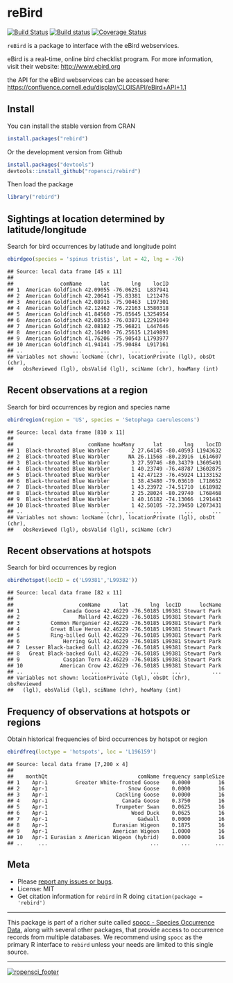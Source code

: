 reBird
======

[![Build Status](https://api.travis-ci.org/ropensci/rebird.png)](https://travis-ci.org/ropensci/rebird)
[![Build status](https://ci.appveyor.com/api/projects/status/s3dobn991c20t2kg?svg=true)](https://ci.appveyor.com/project/sckott/rebird)
[![Coverage Status](https://coveralls.io/repos/ropensci/rebird/badge.svg)](https://coveralls.io/r/ropensci/rebird)

`reBird` is a package to interface with the eBird webservices.

eBird is a real-time, online bird checklist program. For more information, visit their website: http://www.ebird.org

the API for the eBird webservices can be accessed here: https://confluence.cornell.edu/display/CLOISAPI/eBird+API+1.1

## Install

You can install the stable version from CRAN


```r
install.packages("rebird")
```

Or the development version from Github


```r
install.packages("devtools")
devtools::install_github("ropensci/rebird")
```

Then load the package


```r
library("rebird")
```

## Sightings at location determined by latitude/longitude

Search for bird occurrences by latitude and longitude point


```r
ebirdgeo(species = 'spinus tristis', lat = 42, lng = -76)
```

```
## Source: local data frame [45 x 11]
## 
##               comName      lat       lng    locID
## 1  American Goldfinch 42.09055 -76.06251  L837941
## 2  American Goldfinch 42.20641 -75.83381  L212476
## 3  American Goldfinch 42.08916 -75.90463  L197301
## 4  American Goldfinch 42.12462 -76.22163 L3580318
## 5  American Goldfinch 41.84560 -75.85645 L3254954
## 6  American Goldfinch 42.08553 -76.03871 L2291049
## 7  American Goldfinch 42.08182 -75.96821  L447646
## 8  American Goldfinch 42.16490 -76.25615 L2149891
## 9  American Goldfinch 41.76206 -75.90543 L1793977
## 10 American Goldfinch 41.94141 -75.90484  L917161
## ..                ...      ...       ...      ...
## Variables not shown: locName (chr), locationPrivate (lgl), obsDt (chr),
##   obsReviewed (lgl), obsValid (lgl), sciName (chr), howMany (int)
```

## Recent observations at a region

Search for bird occurrences by region and species name


```r
ebirdregion(region = 'US', species = 'Setophaga caerulescens')
```

```
## Source: local data frame [810 x 11]
## 
##                        comName howMany      lat       lng    locID
## 1  Black-throated Blue Warbler       2 27.64145 -80.40593 L1943632
## 2  Black-throated Blue Warbler      NA 26.11568 -80.23916  L614607
## 3  Black-throated Blue Warbler       3 27.59746 -80.34379 L3605491
## 4  Black-throated Blue Warbler       1 40.23749 -76.48787 L3602875
## 5  Black-throated Blue Warbler       1 42.47123 -76.45924 L1133152
## 6  Black-throated Blue Warbler       1 38.43480 -79.03610  L718652
## 7  Black-throated Blue Warbler       1 43.23972 -74.51710  L618982
## 8  Black-throated Blue Warbler       2 25.28024 -80.29740  L768468
## 9  Black-throated Blue Warbler       1 40.16182 -74.13066  L291443
## 10 Black-throated Blue Warbler       1 42.50105 -72.39450 L2073431
## ..                         ...     ...      ...       ...      ...
## Variables not shown: locName (chr), locationPrivate (lgl), obsDt (chr),
##   obsReviewed (lgl), obsValid (lgl), sciName (chr)
```


## Recent observations at hotspots

Search for bird occurrences by region


```r
ebirdhotspot(locID = c('L99381','L99382'))
```

```
## Source: local data frame [82 x 11]
## 
##                     comName      lat       lng  locID      locName
## 1              Canada Goose 42.46229 -76.50185 L99381 Stewart Park
## 2                   Mallard 42.46229 -76.50185 L99381 Stewart Park
## 3          Common Merganser 42.46229 -76.50185 L99381 Stewart Park
## 4          Great Blue Heron 42.46229 -76.50185 L99381 Stewart Park
## 5          Ring-billed Gull 42.46229 -76.50185 L99381 Stewart Park
## 6              Herring Gull 42.46229 -76.50185 L99381 Stewart Park
## 7  Lesser Black-backed Gull 42.46229 -76.50185 L99381 Stewart Park
## 8   Great Black-backed Gull 42.46229 -76.50185 L99381 Stewart Park
## 9              Caspian Tern 42.46229 -76.50185 L99381 Stewart Park
## 10            American Crow 42.46229 -76.50185 L99381 Stewart Park
## ..                      ...      ...       ...    ...          ...
## Variables not shown: locationPrivate (lgl), obsDt (chr), obsReviewed
##   (lgl), obsValid (lgl), sciName (chr), howMany (int)
```


## Frequency of observations at hotspots or regions

Obtain historical frequencies of bird occurrences by hotspot or region


```r
ebirdfreq(loctype = 'hotspots', loc = 'L196159')
```

```
## Source: local data frame [7,200 x 4]
## 
##    monthQt                             comName frequency sampleSize
## 1    Apr-1         Greater White-fronted Goose    0.0000         16
## 2    Apr-1                          Snow Goose    0.0000         16
## 3    Apr-1                      Cackling Goose    0.0000         16
## 4    Apr-1                        Canada Goose    0.3750         16
## 5    Apr-1                      Trumpeter Swan    0.0625         16
## 6    Apr-1                           Wood Duck    0.0625         16
## 7    Apr-1                             Gadwall    0.0000         16
## 8    Apr-1                     Eurasian Wigeon    0.1875         16
## 9    Apr-1                     American Wigeon    1.0000         16
## 10   Apr-1 Eurasian x American Wigeon (hybrid)    0.0000         16
## ..     ...                                 ...       ...        ...
```


## Meta

* Please [report any issues or bugs](https://github.com/ropensci/rebird/issues).
* License: MIT
* Get citation information for `rebird` in R doing `citation(package = 'rebird')`

---

This package is part of a richer suite called [spocc - Species Occurrence Data](https://github.com/ropensci/spocc), along with several other packages, that provide access to occurrence records from multiple databases. We recommend using `spocc` as the primary R interface to `rebird` unless your needs are limited to this single source.

---

[![ropensci_footer](http://ropensci.org/public_images/github_footer.png)](http://ropensci.org)
